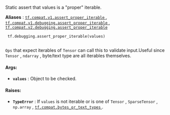 Static assert that values is a "proper" iterable.

**Aliases** : [ `tf.compat.v1.assert_proper_iterable` ](/api_docs/python/tf/debugging/assert_proper_iterable), [ `tf.compat.v1.debugging.assert_proper_iterable` ](/api_docs/python/tf/debugging/assert_proper_iterable), [ `tf.compat.v2.debugging.assert_proper_iterable` ](/api_docs/python/tf/debugging/assert_proper_iterable)

```
 tf.debugging.assert_proper_iterable(values)
 
```

 `Ops`  that expect iterables of  `Tensor`  can call this to validate input.Useful since  `Tensor` ,  `ndarray` , byte/text type are all iterables themselves.

#### Args:
- **`values`** :  Object to be checked.


#### Raises:
- **`TypeError`** :  If  `values`  is not iterable or is one of `Tensor` ,  `SparseTensor` ,  `np.array` , [ `tf.compat.bytes_or_text_types` ](https://tensorflow.google.cn/api_docs/python/tf/compat#bytes_or_text_types).
